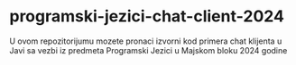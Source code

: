 # programski-jezici-chat-client-2024
U ovom repozitorijumu mozete pronaci izvorni kod primera chat klijenta u Javi sa vezbi iz predmeta Programski Jezici u Majskom bloku 2024 godine
